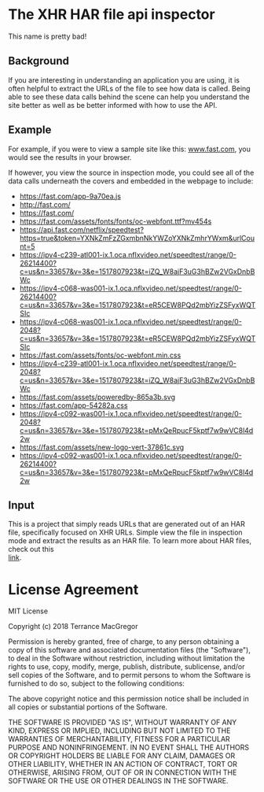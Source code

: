 # The XHR HAR file api inspector
This name is pretty bad!

## Background 

If you are interesting in understanding an application you are using, it is often helpful to extract the URLs of the file to see how data is called. Being able to see these data calls behind the scene can help you understand the site better as well as be better informed with how to use the API.

## Example
For example, if you were to view a sample site like this: www.fast.com, you would see the results in your browser.

If however, you view the source in inspection mode,  you could see all of the data calls underneath the covers and embedded in the webpage to include:


* https://fast.com/app-9a70ea.js
* http://fast.com/
* https://fast.com/
* https://fast.com/assets/fonts/fonts/oc-webfont.ttf?mv454s
* https://api.fast.com/netflix/speedtest?https=true&token=YXNkZmFzZGxmbnNkYWZoYXNkZmhrYWxm&urlCount=5
* https://ipv4-c239-atl001-ix.1.oca.nflxvideo.net/speedtest/range/0-26214400?c=us&n=33657&v=3&e=1517807923&t=iZQ_W8ajF3uG3hBZw2VGxDnbBWc
* https://ipv4-c068-was001-ix.1.oca.nflxvideo.net/speedtest/range/0-26214400?c=us&n=33657&v=3&e=1517807923&t=eR5CEW8PQd2mbYizZSFyxWQTSIc
* https://ipv4-c068-was001-ix.1.oca.nflxvideo.net/speedtest/range/0-2048?c=us&n=33657&v=3&e=1517807923&t=eR5CEW8PQd2mbYizZSFyxWQTSIc
* https://fast.com/assets/fonts/oc-webfont.min.css
* https://ipv4-c239-atl001-ix.1.oca.nflxvideo.net/speedtest/range/0-2048?c=us&n=33657&v=3&e=1517807923&t=iZQ_W8ajF3uG3hBZw2VGxDnbBWc
* https://fast.com/assets/poweredby-865a3b.svg
* https://fast.com/app-54282a.css
* https://ipv4-c092-was001-ix.1.oca.nflxvideo.net/speedtest/range/0-2048?c=us&n=33657&v=3&e=1517807923&t=pMxQeRpucF5kptf7w9wVC8l4d2w
* https://fast.com/assets/new-logo-vert-37861c.svg
* https://ipv4-c092-was001-ix.1.oca.nflxvideo.net/speedtest/range/0-26214400?c=us&n=33657&v=3&e=1517807923&t=pMxQeRpucF5kptf7w9wVC8l4d2w

## Input

This is a project that simply reads URLs that are generated out of an HAR file, specifically focused on XHR URLs.  Simple view the file in inspection mode and extract the results as an HAR file.  To learn more about HAR files, check out this  
[link](https://blog.stackpath.com/glossary/har-file/).


# License Agreement

MIT License

Copyright (c) 2018 Terrance MacGregor

Permission is hereby granted, free of charge, to any person obtaining a copy
of this software and associated documentation files (the "Software"), to deal
in the Software without restriction, including without limitation the rights
to use, copy, modify, merge, publish, distribute, sublicense, and/or sell
copies of the Software, and to permit persons to whom the Software is
furnished to do so, subject to the following conditions:

The above copyright notice and this permission notice shall be included in all
copies or substantial portions of the Software.

THE SOFTWARE IS PROVIDED "AS IS", WITHOUT WARRANTY OF ANY KIND, EXPRESS OR
IMPLIED, INCLUDING BUT NOT LIMITED TO THE WARRANTIES OF MERCHANTABILITY,
FITNESS FOR A PARTICULAR PURPOSE AND NONINFRINGEMENT. IN NO EVENT SHALL THE
AUTHORS OR COPYRIGHT HOLDERS BE LIABLE FOR ANY CLAIM, DAMAGES OR OTHER
LIABILITY, WHETHER IN AN ACTION OF CONTRACT, TORT OR OTHERWISE, ARISING FROM,
OUT OF OR IN CONNECTION WITH THE SOFTWARE OR THE USE OR OTHER DEALINGS IN THE
SOFTWARE.